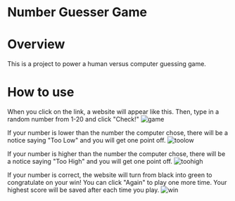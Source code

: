 # Number Guesser Game
# Overview
This is a project to power a human versus computer guessing game. 

# How to use
When you click on the link, a website will appear like this. Then, type in a random number from 1-20 and click "Check!"
![game](https://user-images.githubusercontent.com/87378628/135094959-40ea9e71-5d1d-4b14-b71a-f8f68837cf20.png)


If your number is lower than the number the computer chose, there will be a notice saying "Too Low" and you will get one point off.
![toolow](https://user-images.githubusercontent.com/87378628/135095103-e54567ca-c113-4c94-9132-ab8c8d9bf02e.png)


If your number is higher than the number the computer chose, there will be a notice saying "Too High" and you will get one point off.
![toohigh](https://user-images.githubusercontent.com/87378628/135095247-a62a1dcd-0b86-40f4-af6e-a2cb76c6a400.png)


If your number is correct, the website will turn from black into green to congratulate on your win! You can click "Again" to play one more time. 
Your highest score will be saved after each time you play. 
![win](https://user-images.githubusercontent.com/87378628/135095951-5cf4e01a-6333-4ca1-979e-02fe6032227e.png)



